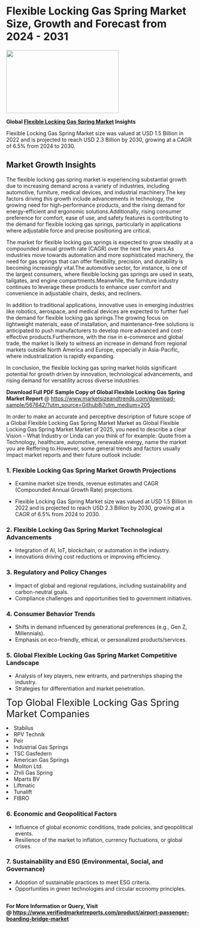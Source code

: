 <H1>Flexible Locking Gas Spring Market Size, Growth and Forecast from 2024 - 2031</H1><img class="aligncenter size-medium wp-image-584254" src="https://thirdeyenews.in/wp-content/uploads/2024/09/Global-Market-Research-300x168.jpeg" alt="" width="300" height="168" /><p><strong>Global&nbsp;<a href="https://www.marketsizeandtrends.com/download-sample/567642/?utm_source=Github8j?utm_medium=205">Flexible Locking Gas Spring Market</a> Insights</strong></p><p>Flexible Locking Gas Spring Market size was valued at USD 1.5 Billion in 2022 and is projected to reach USD 2.3 Billion by 2030, growing at a CAGR of 6.5% from 2024 to 2030.</p><p><h2>Market Growth Insights</h2> <p>The flexible locking gas spring market is experiencing substantial growth due to increasing demand across a variety of industries, including automotive, furniture, medical devices, and industrial machinery.The key factors driving this growth include advancements in technology, the growing need for high-performance products, and the rising demand for energy-efficient and ergonomic solutions.Additionally, rising consumer preference for comfort, ease of use, and safety features is contributing to the demand for flexible locking gas springs, particularly in applications where adjustable force and precise positioning are critical.</p> <p>The market for flexible locking gas springs is expected to grow steadily at a compounded annual growth rate (CAGR) over the next few years.As industries move towards automation and more sophisticated machinery, the need for gas springs that can offer flexibility, precision, and durability is becoming increasingly vital.The automotive sector, for instance, is one of the largest consumers, where flexible locking gas springs are used in seats, tailgates, and engine compartments.Meanwhile, the furniture industry continues to leverage these products to enhance user comfort and convenience in adjustable chairs, desks, and recliners.</p> <p>In addition to traditional applications, innovative uses in emerging industries like robotics, aerospace, and medical devices are expected to further fuel the demand for flexible locking gas springs.The growing focus on lightweight materials, ease of installation, and maintenance-free solutions is anticipated to push manufacturers to develop more advanced and cost-effective products.Furthermore, with the rise in e-commerce and global trade, the market is likely to witness an increase in demand from regional markets outside North America and Europe, especially in Asia-Pacific, where industrialization is rapidly expanding.</p> <p>In conclusion, the flexible locking gas spring market holds significant potential for growth driven by innovation, technological advancements, and rising demand for versatility across diverse industries.</p> <p><span class=""><strong>Download Full PDF Sample Copy of Global Flexible Locking Gas Spring Market Report</strong> @ <a href="https://www.marketsizeandtrends.com/download-sample/567642/?utm_source=Github8j?utm_medium=205" target="_blank">https://www.marketsizeandtrends.com/download-sample/567642/?utm_source=Github8j?utm_medium=205</a></span></p><p>In order to make an accurate and perceptive description of future scope of a Global&nbsp;Flexible Locking Gas Spring Market Market as Global&nbsp;Flexible Locking Gas Spring Market Market of 2025, you need to describe a clear Vision &ndash; What Industry or Linda can you think of for example: Quote from a Technology, healthcare, automotive, renewable energy, name the market you are Reffering to.However, some general trends and factors usually impact market reports and their future outlook include:</p><h3>1.&nbsp;<strong>Flexible Locking Gas Spring Market Growth Projections</strong></h3><ul><li>Examine market size trends, revenue estimates and CAGR (Compounded Annual Growth Rate) projections.</li><li><p>Flexible Locking Gas Spring Market size was valued at USD 1.5 Billion in 2022 and is projected to reach USD 2.3 Billion by 2030, growing at a CAGR of 6.5% from 2024 to 2030.</p></li></ul><h3>2.&nbsp;<strong>Flexible Locking Gas Spring Market Technological Advancements</strong></h3><ul><li>Integration of AI, IoT, blockchain, or automation in the industry.</li><li>Innovations driving cost reductions or improving efficiency.</li></ul><h3>3.&nbsp;<strong>Regulatory and Policy Changes</strong></h3><ul><li>Impact of global and regional regulations, including sustainability and carbon-neutral goals.</li><li>Compliance challenges and opportunities tied to government initiatives.</li></ul><h3>4.&nbsp;<strong>Consumer Behavior Trends</strong></h3><ul><li>Shifts in demand influenced by generational preferences (e.g., Gen Z, Millennials).</li><li>Emphasis on eco-friendly, ethical, or personalized products/services.</li></ul><h3>5.&nbsp;<strong>Global Flexible Locking Gas Spring Market Competitive Landscape</strong></h3><ul><li>Analysis of key players, new entrants, and partnerships shaping the industry.</li><li>Strategies for differentiation and market penetration.</li></ul><p data-pm-slice="1 1 []"><span style="color: inherit; font-family: inherit; font-size: 25px;">Top Global Flexible Locking Gas Spring Market Companies</span></p><div class="" data-test-id=""><p><li>Stabilus</li><li> RPV Technik</li><li> Peir</li><li> Industrial Gas Springs</li><li> TSC Gasfedern</li><li> American Gas Springs</li><li> Moliton Ltd.</li><li> Zhili Gas Spring</li><li> Mparts BV</li><li> Liftmatic</li><li> Tunalift</li><li> FIBRO</li></p></div><h3>6.&nbsp;<strong>Economic and Geopolitical Factors</strong></h3><ul><li>Influence of global economic conditions, trade policies, and geopolitical events.</li><li>Resilience of the market to inflation, currency fluctuations, or global crises.</li></ul><h3>7.&nbsp;<strong>Sustainability and ESG (Environmental, Social, and Governance)</strong></h3><ul><li>Adoption of sustainable practices to meet ESG criteria.</li><li>Opportunities in green technologies and circular economy principles.</li></ul><h2><strong style="font-size: 14px;">For More Information or Query, Visit @&nbsp;</strong><a style="background-color: #ffffff; font-size: 14px;" href="https://www.marketsizeandtrends.com/report/flexible-locking-gas-spring-market/" target="_blank">https://www.verifiedmarketreports.com/product/airport-passenger-boarding-bridge-market</a></h2>